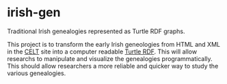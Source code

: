 # irish-gen
Traditional Irish genealogies represented as Turtle RDF graphs.

This project is to transform the early Irish geneologies from HTML and XML in the [CELT](http://celt.ucc.ie) site
into a computer readable [Turtle RDF](http://www.w3.org/TR/turtle/).  This will allow researchs to manipulate and 
visualize the genealogies programmatically.  This should allow researchers a more reliable and quicker way to study 
the various genealogies.
